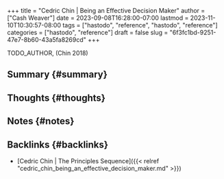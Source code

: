 +++
title = "Cedric Chin | Being an Effective Decision Maker"
author = ["Cash Weaver"]
date = 2023-09-08T16:28:00-07:00
lastmod = 2023-11-10T10:30:57-08:00
tags = ["hastodo", "reference", "hastodo", "reference"]
categories = ["hastodo", "reference"]
draft = false
slug = "6f3fc1bd-9251-47e7-8b60-43a5fa8269cd"
+++

TODO_AUTHOR, (Chin 2018)


## Summary {#summary}


## Thoughts {#thoughts}


## Notes {#notes}


## Backlinks {#backlinks}

-   [Cedric Chin | The Principles Sequence]({{< relref "cedric_chin_being_an_effective_decision_maker.md" >}})
